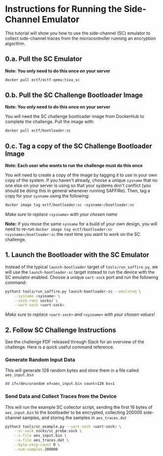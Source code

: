 # Instructions for Running the Side-Channel Emulator

This tutorial will show you how to use the side-channel (SC) emulator to collect
side-channel traces from the microcontroller running an encryption algorithm.

## 0.a. Pull the SC Emulator

**Note: You only need to do this once on your server**

```bash
docker pull ectf/ectf-qemu:tiva_sc
```


## 0.b. Pull the SC Challenge Bootloader Image

**Note: You only need to do this once on your server**

You will need the SC challenge bootloader image from DockerHub to complete the
challenge. Pull the image with:

```bash
docker pull ectf/bootloader:sc
```


## 0.c. Tag a copy of the SC Challenge Bootloader Image

**Note: Each user who wants to run the challenge must do this once**

You will need to create a copy of the image by tagging it to use in your own
copy of the system. If you haven't already, choose a unique `sysname` that no
one else on your server is using so that your systems don't conflict (you should
be doing this in general whenever running SAFFIRe). Then, tag a copy for your
`sysname` using the following:

```bash
docker image tag ectf/bootloader:sc <sysname>/bootloader:sc
```

*Make sure to replace `<sysname>` with your chosen name*

**Note:** If you reuse the same `sysname` for a build of your own design, you will
need to re-run `docker image tag ectf/bootloader:sc <sysname>/bootloader:sc` the
next time you want to work on the SC challenge.


## 1. Launch the Bootloader with the SC Emulator

Instead of the typical `launch-bootloader` target of `tools/run_saffire.py`, we
will use the `launch-bootloader-sc` target instead to run the device with the
SC emulator enabled. Choose a unique `uart-sock` port and run the following
command:

```bash
python3 tools/run_saffire.py launch-bootloader-sc --emulated \
    --sysname <sysname> \
    --sock-root socks/ \
    --uart-sock <uart-sock>
```

*Make sure to replace `<uart-sock>` and `<sysname>` with your chosen values!*


## 2. Follow SC Challenge Instructions

See the challenge PDF released through Slack for an overview of the challenge.
Here is a quick useful command reference.

### Generate Random Input Data

This will generate 128 random bytes and store them in a file called
`aes_input.bin` 

```bash
dd if=/dev/urandom of=aes_input.bin count=128 bs=1
```


### Send Data and Collect Traces from the Device

This will run the example SC collector script, sending the first 16 bytes of
`aes_input.bin` to the bootloader to be encrypted, collecting 200000
side-channel samples, and storing the samples in `aes_traces.dat`

```bash
python3 tools/sc_example.py --uart-sock <uart-sock> \
    --sc-sock socks/sc_probe.sock \
    --i-file aes_input.bin \
    --o-file aes_traces.dat \
    --byte-skip-count 0 \
    --num-samples 200000
```